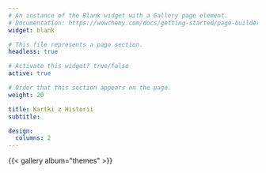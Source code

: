 ```yaml
---
# An instance of the Blank widget with a Gallery page element.
# Documentation: https://wowchemy.com/docs/getting-started/page-builder/
widget: blank

# This file represents a page section.
headless: true

# Activate this widget? true/false
active: true

# Order that this section appears on the page.
weight: 20

title: Kartki z Historii
subtitle:

design:
  columns: 2
---
```


{{< gallery album="themes" >}}
